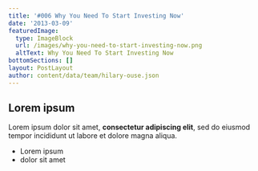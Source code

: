 ```yaml
---
title: '#006 Why You Need To Start Investing Now'
date: '2013-03-09'
featuredImage:
  type: ImageBlock
  url: /images/why-you-need-to-start-investing-now.png
  altText: Why You Need To Start Investing Now
bottomSections: []
layout: PostLayout
author: content/data/team/hilary-ouse.json
---
```

## Lorem ipsum

Lorem ipsum dolor sit amet, **consectetur adipiscing elit**, sed do eiusmod tempor incididunt ut labore et dolore magna aliqua.

- Lorem ipsum
- dolor sit amet